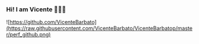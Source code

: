 ### Hi! I am Vicente 👋&#x1F468;&#x200D;&#x1F4BB;

![https://github.com/VicenteBarbato](https://raw.githubusercontent.com/VicenteBarbato/VicenteBarbatop/master/perf_github.png)



<!--
**VicenteBarbato/VicenteBarbato** is a ✨ _special_ ✨ repository because its `README.md` (this file) appears on your GitHub profile.

Here are some ideas to get you started:

- 🔭 I’m currently working on ...
- 🌱 I’m currently learning ...
- 👯 I’m looking to collaborate on ...
- 🤔 I’m looking for help with ...
- 💬 Ask me about ...
- 📫 How to reach me: ...
- 😄 Pronouns: ...
- ⚡ Fun fact: ...
-->
